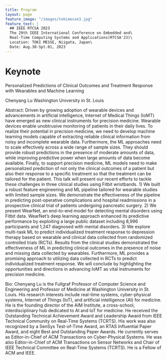 ```yaml
---
title: Program
layout: page
feature_image: "/images/tokimesse3.jpg"
feature_text: |
  ## IEEE RTCSA 2023
  The 29th IEEE International Conference on Embedded and\
  Real-Time Computing Systems and Applications(RTCSA'23)\
  Location: TOKI MESSE, Niigata, Japan\
  Date: Aug.30-Spt.01, 2023
---
```



# Keynote

Personalized Predictions of Clinical Outcomes and Treatment Response with Wearables and Machine Learning

Chenyang Lu
Washington University in St. Louis

Abstract: Driven by growing adoption of wearable devices and advancements in artificial intelligence, Internet of Medical Things (IoMT) have emerged as new clinical instruments for precision medicine. Wearable devices enable unobtrusive monitoring of patients in their daily lives. To realize their potential in precision medicine, we need to develop machine learning models capable of extracting reliable clinical information from noisy and incomplete wearable data. Furthermore, the ML approaches need to scale effectively across a wide range of sample sizes. They should provide robust predictions in the presence of moderate amounts of data, while improving predictive power when large amounts of data become available. Finally, to support precision medicine, ML models need to make personalized prediction of not only the clinical outcomes of a patient but also their response to a specific treatment so that the treatment can be tailored for the patient. This talk will present our recent efforts to tackle these challenges in three clinical studies using Fitbit wristbands. 1) We built a robust feature engineering and ML pipeline tailored for wearable studies with limited sample sizes. We demonstrate the effectiveness of the pipeline in predicting post-operative complications and hospital readmissions in a prospective clinical trial of patients undergoing pancreatic surgery. 2) We present WearNet, an end-to-end model for detecting mental disorders using Fitbit data. WearNet’s deep learning approach enhanced its predictive performance by exploiting a large public dataset including 8,996 participants and 1,247 diagnosed with mental disorders. 3) We explore multi-task ML to predict individualized treatment response to depression therapy based on wearable and clinical data collected from randomized controlled trials (RCTs). Results from the clinical studies demonstrated the effectiveness of ML in predicting clinical outcomes in the presence of noise and missing data collected by wearables. Furthermore, ML provides a promising approach to utilizing data collected in RCTs to predict individualized treatment response. We will conclude by highlighting the opportunities and directions in advancing IoMT as vital instruments for precision medicine.

Bio: Chenyang Lu is the Fullgraf Professor of Computer Science and Engineering and Professor of Medicine at Washington University in St. Louis. His research interests include real-time systems, cyber-physical systems, Internet of Things (IoT), and artificial intelligence (AI) for medicine. He is the founding director of the AIM Institute, a cross-school, interdisciplinary hub dedicated to AI and IoT for medicine. He received the Outstanding Technical Achievement Award and Leadership Award from IEEE Technical Community on Real-Time Systems (TCRTS). His work was also recognized by a SenSys Test-of-Time Award, an RTAS Influential Paper Award, and eight Best and Outstanding Paper Awards. He currently serves as Editor-in-Chief of ACM Transactions on Cyber-Physical Systems. He was also Editor-in-Chief of ACM Transactions on Sensor Networks and Chair of IEEE Technical Committee on Real-Time Systems (TCRTS). He is a Fellow of ACM and IEEE.
